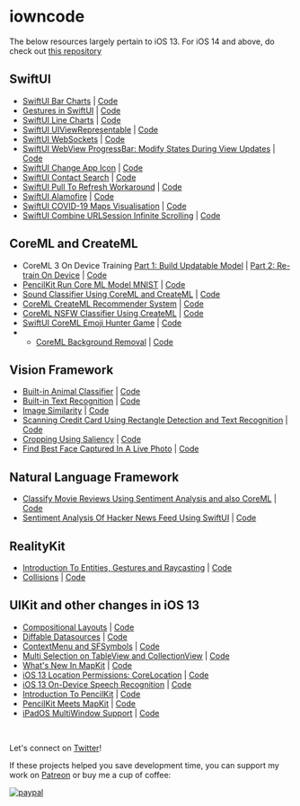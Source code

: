 # iowncode

The below resources largely pertain to iOS 13. For iOS 14 and above, do check out [this repository](https://github.com/anupamchugh/iOS14-Resources)

## SwiftUI
* [SwiftUI Bar Charts](https://medium.com/better-programming/swiftui-bar-charts-274e9fbc8030?source=friends_link&sk=30da347d33abcfb89cb0eb7a0c7d5d82) | [Code](https://github.com/anupamchugh/iowncode/tree/master/SwiftUIBarCharts)
* [Gestures in SwiftUI](https://medium.com/better-programming/gestures-in-swiftui-e94b784ecc7?source=friends_link&sk=937a377f00fe038a669a6f16b74a55f2) | [Code](https://github.com/anupamchugh/iowncode/tree/master/SwiftUIGestures)
* [SwiftUI Line Charts](https://medium.com/better-programming/create-a-line-chart-in-swiftui-using-paths-183d0ddd4578?source=friends_link&sk=d768ace231eecc90028e39d8d2d95111) | [Code](https://github.com/anupamchugh/iowncode/tree/master/SwiftUILineChart)
* [SwiftUI UIViewRepresentable](https://medium.com/better-programming/how-to-use-uiviewrepresentable-with-swiftui-7295bfec312b?source=friends_link&sk=c12c8924189352b3e9f381a6aea314ba) | [Code](https://github.com/anupamchugh/iowncode/tree/master/SwiftUIViewRepresentable)
* [SwiftUI WebSockets](https://medium.com/better-programming/build-a-bitcoin-price-ticker-in-swiftui-b16d9ca566a8?source=friends_link&sk=4ac88d157b3d35feaf8139462b9cb5bf) | [Code](https://github.com/anupamchugh/iowncode/tree/master/SwiftUIWebSockets)
* [SwiftUI WebView ProgressBar: Modify States During View Updates](https://medium.com/better-programming/how-to-modify-states-during-view-updates-in-swiftui-923bf7cea44f) | [Code](https://github.com/anupamchugh/iowncode/tree/master/SwiftUIWebViewsProgressBars)
* [SwiftUI Change App Icon](https://medium.com/better-programming/how-to-change-your-apps-icon-in-swiftui-1f2ff3c44344?source=friends_link&sk=687ac692bb6df5ce97669066d799fa2f) | [Code](https://github.com/anupamchugh/iowncode/tree/master/SwiftUIAlternateIcons)
* [SwiftUI Contact Search](https://medium.com/better-programming/build-a-swiftui-contacts-search-application-d41b414fe046?source=friends_link&sk=38c67b34ada448c52827f5be1f70ada8) | [Code](https://github.com/anupamchugh/iowncode/tree/master/SwiftUIContactSearch)
* [SwiftUI Pull To Refresh Workaround](https://medium.com/better-programming/pull-to-refresh-in-swiftui-6604f54a01d5) | [Code](https://github.com/anupamchugh/iowncode/tree/master/SwiftUIPullToRefresh)
* [SwiftUI Alamofire](https://medium.com/better-programming/combine-swiftui-with-alamofire-abb4cd4a0aca?source=friends_link&sk=46215390a2df56654ae240d06755a905) | [Code](https://github.com/anupamchugh/iowncode/tree/master/SwiftUIAlamofire)
* [SwiftUI COVID-19 Maps Visualisation](https://heartbeat.fritz.ai/coronavirus-visualisation-on-maps-with-swiftui-and-combine-on-ios-c3f6e04c2634) | [Code](https://github.com/anupamchugh/iowncode/tree/master/SwiftUICoronaMapTracker)
* [SwiftUI Combine URLSession Infinite Scrolling](https://medium.com/better-programming/build-an-endless-scrolling-list-with-swiftui-combine-and-urlsession-8a697a8318cb?source=friends_link&sk=d0ed3a0e29bc59b9faf0176e000dbe68) | [Code](https://github.com/anupamchugh/iowncode/tree/master/SwiftUICombineURLSession)


## CoreML and CreateML
* CoreML 3 On Device Training [Part 1: Build Updatable Model](https://medium.com/better-programming/how-to-create-updatable-models-using-core-ml-3-cc7decd517d5?source=friends_link&sk=b34c2f90ec24f355dcad7e0c075e2f5e) | [Part 2: Re-train On Device](https://medium.com/better-programming/how-to-train-a-core-ml-model-on-your-device-cccd0bee19d?source=friends_link&sk=efa2297be5c42ca26c0971f4888f73d1) | [Code](https://github.com/anupamchugh/iowncode/tree/master/iOSCoreMLOnDeviceTraining)
* [PencilKit Run Core ML Model MNIST](https://medium.com/better-programming/pencilkit-meets-core-ml-aefe3cde6a96?source=friends_link&sk=f3cf758575adb9c6391af3bd18fd65a6) | [Code](https://github.com/anupamchugh/iowncode/tree/master/iOSPencilKitCoreMLMNIST)
* [Sound Classifier Using CoreML and CreateML](https://heartbeat.fritz.ai/sound-classification-using-core-ml-3-and-create-ml-fc73ca20aff5) | [Code](https://github.com/anupamchugh/iowncode/tree/master/CoreML3SoundClassifier)
* [CoreML CreateML Recommender System](https://heartbeat.fritz.ai/build-a-core-ml-recommender-engine-for-ios-using-create-ml-e8a748d01ba3) | [Code](https://github.com/anupamchugh/iowncode/tree/master/CoreMLRecommender)
* [CoreML NSFW Classifier Using CreateML](https://medium.com/better-programming/nsfw-image-detector-using-create-ml-core-ml-and-vision-79792d805bab?source=friends_link&sk=6b1007eab8dce2aa5079953409b9e63d) | [Code](https://github.com/anupamchugh/iowncode/tree/master/NSFWCreateMLImageClassifier)
* [SwiftUI CoreML Emoji Hunter Game](https://heartbeat.fritz.ai/build-a-swiftui-core-ml-emoji-hunt-game-for-ios-eb4465ec4153) | [Code](https://github.com/anupamchugh/iowncode/tree/master/SwiftUIVisionEmojiHunt)
* * [CoreML Background Removal](https://betterprogramming.pub/coreml-image-segmentation-background-remove-ca11e6f6a083) | [Code](https://github.com/anupamchugh/iowncode/tree/master/CoreMLBackgroundChangeSwiftUI)

## Vision Framework
* [Built-in Animal Classifier](https://medium.com/swlh/ios-vision-cat-vs-dog-image-classifier-in-5-minutes-f9fd6f264762?source=friends_link&sk=2d03ffb703aa0d15415f4690e8d81c3f) | [Code](https://github.com/anupamchugh/iowncode/tree/master/iOS13VisionPetAnimalClassifier)
* [Built-in Text Recognition](https://medium.com/better-programming/ios-vision-text-document-scanner-effc0b7f4635) | [Code](https://github.com/anupamchugh/iowncode/tree/master/iOS13VisionTextRecogniser)
* [Image Similarity](https://heartbeat.fritz.ai/compute-image-similarity-using-computer-vision-in-ios-75b4dcdd095f) | [Code](https://github.com/anupamchugh/iowncode/tree/master/iOSImageSimilarityUsingVision)
* [Scanning Credit Card Using Rectangle Detection and Text Recognition](https://heartbeat.fritz.ai/scanning-credit-cards-with-computer-vision-on-ios-c3f4d8912de4) | [Code](https://github.com/anupamchugh/iowncode/tree/master/VisionCreditScan)
* [Cropping Using Saliency](https://medium.com/better-programming/cropping-areas-of-interest-using-vision-in-ios-e83b5e53440b?source=friends_link&sk=e14d1979ec429468e5a5f63ec44c5a75) | [Code](https://github.com/anupamchugh/iowncode/tree/master/iOSVisionCroppingSalientFeatures)
* [Find Best Face Captured In A Live Photo](https://heartbeat.fritz.ai/computer-vision-in-ios-determine-the-best-facial-expression-in-live-photos-452a2eaf6512) | [Code](https://github.com/anupamchugh/iowncode/tree/master/iOSVisionFaceQualityLivePhoto)

## Natural Language Framework
* [Classify Movie Reviews Using Sentiment Analysis and also CoreML](https://towardsdatascience.com/classifying-movie-reviews-with-natural-language-framework-12dfe2fc3308) | [Code](https://github.com/anupamchugh/iowncode/tree/master/iOSNLPRottenTomatoes)
* [Sentiment Analysis Of Hacker News Feed Using SwiftUI](https://heartbeat.fritz.ai/sentiment-analysis-on-ios-using-swift-natural-language-and-combine-hacker-news-top-stories-d1b8d8f4f798) | [Code](https://github.com/anupamchugh/iowncode/tree/master/SwiftUIHNSentiments)

## RealityKit
* [Introduction To Entities, Gestures and Raycasting](https://heartbeat.fritz.ai/introduction-to-realitykit-on-ios-entities-gestures-and-ray-casting-8f6633c11877) | [Code](https://github.com/anupamchugh/iowncode/tree/master/RealityKitEntitiesVision)
* [Collisions](https://heartbeat.fritz.ai/realitykit-on-ios-part-2-applying-collision-events-d64b6e10421f) | [Code](https://github.com/anupamchugh/iowncode/tree/master/RealityKitCollisions)


## UIKit and other changes in iOS 13
* [Compositional Layouts](https://medium.com/better-programming/ios-13-compositional-layouts-in-collectionview-90a574b410b8) | [Code](https://github.com/anupamchugh/iowncode/tree/master/iOS13CompostionalLayouts)
* [Diffable Datasources](https://medium.com/better-programming/applying-diffable-data-sources-70ce65b368e4) | [Code](https://github.com/anupamchugh/iowncode/tree/master/DiffableDataSources)
* [ContextMenu and SFSymbols](https://medium.com/better-programming/ios-context-menu-collection-view-a03b032fe330) | [Code](https://github.com/anupamchugh/iowncode/tree/master/iOS13ContextMenu)
* [Multi Selection on TableView and CollectionView](https://medium.com/better-programming/ios-13-multi-selection-gestures-in-tableview-and-collectionview-619d515eef16) | [Code](https://github.com/anupamchugh/iowncode/tree/master/iOS13TableViewAndCollectionView)
* [What's New In MapKit](https://medium.com/better-programming/exploring-mapkit-on-ios-13-1a7a1439e3b6?source=friends_link&sk=5e333f42b70e9adff945a73a2ec922a2) | [Code](https://github.com/anupamchugh/iowncode/tree/master/iOS13MapKit)
* [iOS 13 Location Permissions: CoreLocation](https://medium.com/better-programming/handling-ios-13-location-permissions-5482abc77961) | [Code](https://github.com/anupamchugh/iowncode/tree/master/iOS13CoreLocationChanges)
* [iOS 13 On-Device Speech Recognition](https://medium.com/better-programming/ios-speech-recognition-on-device-e9a54a4468b5) | [Code](https://github.com/anupamchugh/iowncode/tree/master/iOS13OnDeviceSpeechRecognition)
* [Introduction To PencilKit](https://medium.com/better-programming/an-introduction-to-pencilkit-in-ios-4d40aa62ba5b) | [Code](https://github.com/anupamchugh/iowncode/tree/master/iOS13OnDeviceSpeechRecognition)
* [PencilKit Meets MapKit](https://medium.com/better-programming/cropping-ios-maps-with-pencilkit-da7f7dd7ec52) | [Code](https://github.com/anupamchugh/iowncode/tree/master/iOSMapAndPencilKit)
* [iPadOS MultiWindow Support](https://medium.com/better-programming/implementing-multiple-window-support-in-ipados-5b9a3ceeac6f?source=friends_link&sk=85b7f435bc341eac7ee420bb0a9da366) | [Code](https://github.com/anupamchugh/iowncode/tree/master/iPadOSMultiWindowExample)

</br>

Let's connect on [Twitter](https://twitter.com/chughanupam)!

If these projects helped you save development time, you can support my work on [Patreon](https://www.patreon.com/anupamchugh) or buy me a cup of coffee:

[![paypal](https://www.paypalobjects.com/en_US/i/btn/btn_donateCC_LG.gif)](https://www.paypal.me/anupamchugh)

</a>











